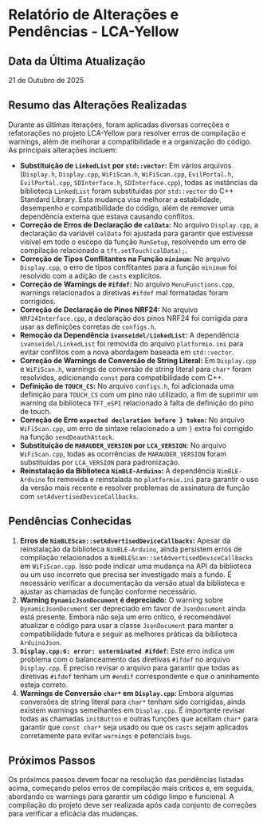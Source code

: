# Relatório de Alterações e Pendências - LCA-Yellow

## Data da Última Atualização
21 de Outubro de 2025

## Resumo das Alterações Realizadas

Durante as últimas iterações, foram aplicadas diversas correções e refatorações no projeto LCA-Yellow para resolver erros de compilação e warnings, além de melhorar a compatibilidade e a organização do código. As principais alterações incluem:

*   **Substituição de `LinkedList` por `std::vector`:** Em vários arquivos (`Display.h`, `Display.cpp`, `WiFiScan.h`, `WiFiScan.cpp`, `EvilPortal.h`, `EvilPortal.cpp`, `SDInterface.h`, `SDInterface.cpp`), todas as instâncias da biblioteca `LinkedList` foram substituídas por `std::vector` do C++ Standard Library. Esta mudança visa melhorar a estabilidade, desempenho e compatibilidade do código, além de remover uma dependência externa que estava causando conflitos.
*   **Correção de Erros de Declaração de `calData`:** No arquivo `Display.cpp`, a declaração da variável `calData` foi ajustada para garantir que estivesse visível em todo o escopo da função `RunSetup`, resolvendo um erro de compilação relacionado a `tft.setTouch(calData);`.
*   **Correção de Tipos Conflitantes na Função `minimum`:** No arquivo `Display.cpp`, o erro de tipos conflitantes para a função `minimum` foi resolvido com a adição de `casts` explícitos.
*   **Correção de Warnings de `#ifdef`:** No arquivo `MenuFunctions.cpp`, warnings relacionados a diretivas `#ifdef` mal formatadas foram corrigidos.
*   **Correção de Declaração de Pinos NRF24:** No arquivo `NRF24Interface.cpp`, a declaração dos pinos NRF24 foi corrigida para usar as definições corretas de `configs.h`.
*   **Remoção da Dependência `ivanseidel/LinkedList`:** A dependência `ivanseidel/LinkedList` foi removida do arquivo `platformio.ini` para evitar conflitos com a nova abordagem baseada em `std::vector`.
*   **Correção de Warnings de Conversão de String Literal:** Em `Display.cpp` e `WiFiScan.h`, warnings de conversão de string literal para `char*` foram resolvidos, adicionando `const` para compatibilidade com C++.
*   **Definição de `TOUCH_CS`:** No arquivo `configs.h`, foi adicionada uma definição para `TOUCH_CS` com um pino não utilizado, a fim de suprimir um warning da biblioteca `TFT_eSPI` relacionado à falta de definição do pino de touch.
*   **Correção de Erro `expected declaration before } token`:** No arquivo `WiFiScan.cpp`, um erro de sintaxe relacionado a um `}` extra foi corrigido na função `sendDeauthAttack`.
*   **Substituição de `MARAUDER_VERSION` por `LCA_VERSION`:** No arquivo `WiFiScan.cpp`, todas as ocorrências de `MARAUDER_VERSION` foram substituídas por `LCA_VERSION` para padronização.
*   **Reinstalação da Biblioteca `NimBLE-Arduino`:** A dependência `NimBLE-Arduino` foi removida e reinstalada no `platformio.ini` para garantir o uso da versão mais recente e resolver problemas de assinatura de função com `setAdvertisedDeviceCallbacks`.

## Pendências Conhecidas

1.  **Erros de `NimBLEScan::setAdvertisedDeviceCallbacks`:** Apesar da reinstalação da biblioteca `NimBLE-Arduino`, ainda persistem erros de compilação relacionados a `NimBLEScan::setAdvertisedDeviceCallbacks` em `WiFiScan.cpp`. Isso pode indicar uma mudança na API da biblioteca ou um uso incorreto que precisa ser investigado mais a fundo. É necessário verificar a documentação da versão atual da biblioteca e ajustar as chamadas de função conforme necessário.
2.  **Warning `DynamicJsonDocument` é depreciado:** O warning sobre `DynamicJsonDocument` ser depreciado em favor de `JsonDocument` ainda está presente. Embora não seja um erro crítico, é recomendável atualizar o código para usar a classe `JsonDocument` para manter a compatibilidade futura e seguir as melhores práticas da biblioteca `ArduinoJson`.
3.  **`Display.cpp:6: error: unterminated #ifdef`:** Este erro indica um problema com o balanceamento das diretivas `#ifdef` no arquivo `Display.cpp`. É preciso revisar o arquivo para garantir que todas as diretivas `#ifdef` tenham um `#endif` correspondente e que o aninhamento esteja correto.
4.  **Warnings de Conversão `char*` em `Display.cpp`:** Embora algumas conversões de string literal para `char*` tenham sido corrigidas, ainda existem warnings semelhantes em `Display.cpp`. É importante revisar todas as chamadas `initButton` e outras funções que aceitam `char*` para garantir que `const char*` seja usado ou que os `casts` sejam aplicados corretamente para evitar `warnings` e potenciais `bugs`.

## Próximos Passos

Os próximos passos devem focar na resolução das pendências listadas acima, começando pelos erros de compilação mais críticos e, em seguida, abordando os warnings para garantir um código limpo e funcional. A compilação do projeto deve ser realizada após cada conjunto de correções para verificar a eficácia das mudanças.
